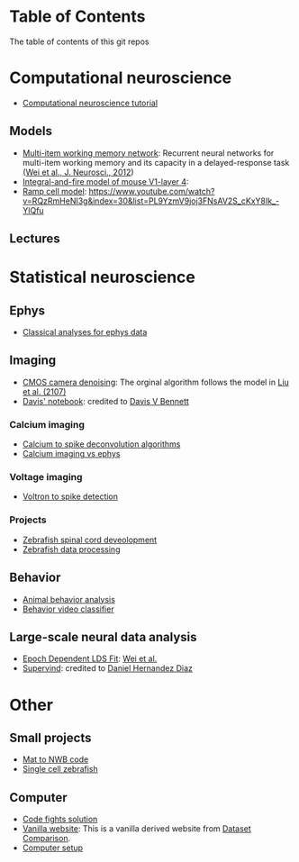 # Table of Contents
The table of contents of this git repos

# Computational neuroscience
* [Computational neuroscience tutorial](https://github.com/zqwei/Computational_neuroscience_tutorial)

## Models
* [Multi-item working memory network](https://github.com/zqwei/Multi-item-Working-Memory-Network): Recurrent neural networks for multi-item working memory and its capacity in a delayed-response task ([Wei et al., J. Neurosci., 2012](https://www.researchgate.net/publication/230678521_From_Distributed_Resources_to_Limited_Slots_in_Multiple-Item_Working_Memory_A_Spiking_Network_Model_with_Normalization))
* [Integral-and-fire model of mouse V1-layer 4](https://github.com/zqwei/LIF_Vis_model): 
* [Ramp cell model](https://github.com/zqwei/ramp_cell_model): https://www.youtube.com/watch?v=RQzRmHeNI3g&index=30&list=PL9YzmV9joj3FNsAV2S_cKxY8Ik_-YlQfu

## Lectures

# Statistical neuroscience

## Ephys
* [Classical analyses for ephys data](https://github.com/zqwei/explore_ephys_data)

## Imaging
* [CMOS camera denoising](https://github.com/zqwei/cmos_denoise): The orginal algorithm follows the model in [Liu et al. (2107)](https://github.com/HuanglabPurdue/NCS)
* [Davis' notebook](https://github.com/d-v-b/notebooks): credited to [Davis V Bennett](https://github.com/d-v-b)
### Calcium imaging
* [Calcium to spike deconvolution algorithms](https://github.com/zqwei/Ca-Imaging-Deconv-List)
* [Calcium imaging vs ephys](https://github.com/zqwei/Neural-Recording-Methodology-Comparison)
### Voltage imaging
* [Voltron to spike detection](https://github.com/zqwei/spike-detection-voltron)

### Projects
* [Zebrafish spinal cord deveolopment](https://github.com/zqwei/Zebrafish_spinal_cord_development)
* [Zebrafish data processing](https://github.com/zqwei/fish_processing)

## Behavior
* [Animal behavior analysis](https://github.com/zqwei/Animal_behavior_analysis)
* [Behavior video classifier](https://github.com/zqwei/BehaviorVideoClassifier)

## Large-scale neural data analysis
* [Epoch Dependent LDS Fit](https://github.com/zqwei/Epoch-Dependent-LDS-Fit): [Wei et al.](https://www.biorxiv.org/content/early/2018/07/25/376830)
* [Supervind](https://github.com/dhernandd/supervind): credited to [Daniel Hernandez Diaz](https://github.com/dhernandd)

# Other
## Small projects
* [Mat to NWB code](https://github.com/zqwei/Mat2NWB_Dataset_Cai-4)
* [Single cell zebrafish](https://github.com/zqwei/single_cell_zebrafish)

## Computer
* [Code fights solution](https://github.com/zqwei/code-fights-solution)
* [Vanilla website](https://github.com/zqwei/vanilla_website): This is a vanilla derived website from [Dataset Comparison](https://github.com/zqwei/Neural-Recording-Methodology-Comparison).
* [Computer setup](https://github.com/zqwei/computer_setup)

<!---
* [structuredinference](https://github.com/zqwei/structuredinference)
* [spykes](https://github.com/zqwei/spykes)
* [spykesML](https://github.com/zqwei/spykesML)
* [neuroglancer](https://github.com/zqwei/neuroglancer)

--->

